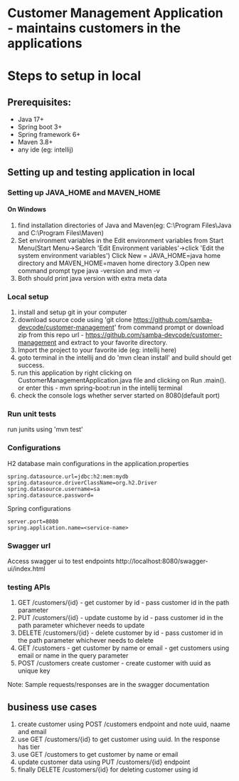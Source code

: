 # Customer Management Application - maintains customers in the applications

# Steps to setup in local
## Prerequisites:
 - Java 17+  
 - Spring boot 3+  
 - Spring framework 6+  
 - Maven 3.8+  
 - any ide (eg: intellij)  

## Setting up and testing application in local
### Setting up JAVA_HOME and MAVEN_HOME
#### On Windows
1. find installation directories of Java and Maven(eg: C:\Program Files\Java and C:\Program Files\Maven)
2. Set environment variables in the Edit environment variables from Start Menu(Start Menu->Search 'Edit Environment variables'->click 'Edit the system environment variables')
   Click New = JAVA_HOME=java home directory and MAVEN_HOME=maven home directory
3.Open new command prompt
  type java -version and mvn -v
4. Both should print java version with extra meta data 

### Local setup  
1. install and setup git in your computer 
2. download source code using 'git clone https://github.com/samba-devcode/customer-management' from command prompt or download zip from this repo url - https://github.com/samba-devcode/customer-management and extract to your favorite directory.
3. Import the project to your favorite ide (eg: intellij here)
4. goto terminal in the intellij and do 'mvn clean install' and build should get success.  
5. run this application by right clicking on CustomerManagementApplication.java file and clicking on Run <class-name>.main(). or enter this - mvn spring-boot:run in the intellij terminal
6. check the console logs whether server started on 8080(default port)

### Run unit tests
run junits using 'mvn test'  

### Configurations
H2 database main configurations in the application.properties
```  
spring.datasource.url=jdbc:h2:mem:mydb
spring.datasource.driverClassName=org.h2.Driver
spring.datasource.username=sa
spring.datasource.password=
```  
Spring configurations
```  
server.port=8080
spring.application.name=<service-name>
```  
### Swagger url
Access swagger ui to test endpoints http://localhost:8080/swagger-ui/index.html  

### testing APIs  
1. GET /customers/{id} - get customer by id - pass customer id in the path parameter
2. PUT /customers/{id} - update custome by id - pass customer id in the path parameter whichever needs to update
3. DELETE /customers/{id} - delete customer by id - pass customer id in the path parameter whichever needs to delete
4. GET /customers - get customer by name or email - get customers using email or name in the query parameter
5. POST /customers create customer - create customer with uuid as unique key
     
Note: Sample requests/responses are in the swagger documentation      

## business use cases  
1. create customer using POST /customers endpoint and note uuid, naame and email
2. use GET /customers/{id} to get customer using uuid. In the response has tier
3. use GET /customers to get customer by name or email
4. update customer data using PUT /customers/{id} endpoint
5. finally DELETE /customers/{id} for deleting customer using id


